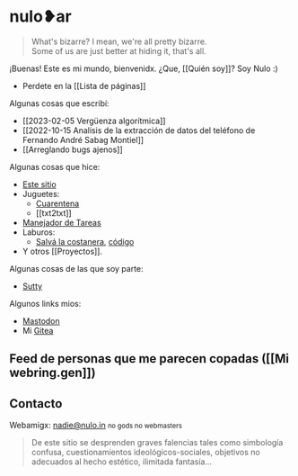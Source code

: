 <h1 class="main-title">nulo❥ar</h1>

> What's bizarre? I mean, we're all pretty bizarre.<br>Some of us are just better at hiding it, that's all.

¡Buenas! Este es mi mundo, bienvenidx. ¿Que, [[Quién soy]]? Soy Nulo :)

-   Perdete en la [[Lista de páginas]]

Algunas cosas que escribí:

-   [[2023-02-05 Vergüenza algorítmica]]
-   [[2022-10-15 Analisis de la extracción de datos del teléfono de Fernando André Sabag Montiel]]
-   [[Arreglando bugs ajenos]]

Algunas cosas que hice:

-   [Este sitio](https://gitea.nulo.in/Nulo/sitio)
-   Juguetes:
    -   [Cuarentena](https://cuarentena.nulo.in)
    -   [[txt2txt]]
-   [Manejador de Tareas](https://tareas.nulo.in)
-   Laburos:
    -   [Salvá la costanera](https://salvalacostanera.com.ar), [código](https://gitea.nulo.in/Nulo/salva-la-costanera)
-   Y otros [[Proyectos]].

Algunas cosas de las que soy parte:

-   [Sutty](https://sutty.coop.ar/)

Algunos links mios:

- <a rel="me noopener noreferrer" href="https://todon.eu/@Nulo">Mastodon</a>
- Mi [Gitea](https://gitea.nulo.in/Nulo)

## Feed de personas que me parecen copadas ([[Mi webring.gen]])

<nulo-sitio-reemplazar-con archivo="Mi webring.gen.js" />

## Contacto

Webamigx: [nadie@nulo.in](mailto:nadie@nulo.in) <small>no gods no webmasters</small>

> De este sitio se desprenden graves falencias tales como simbología confusa, cuestionamientos ideológicos-sociales, objetivos no adecuados al hecho estético, ilimitada fantasía...
